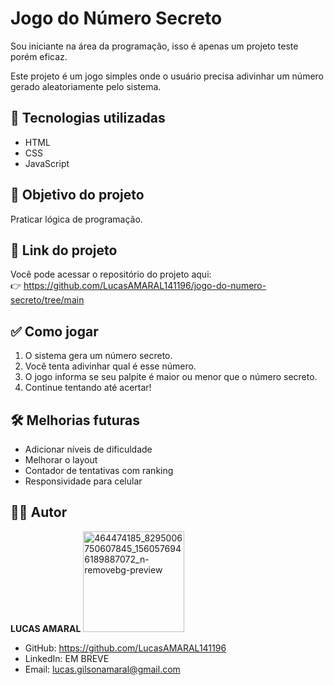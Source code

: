 # Jogo do Número Secreto

Sou iniciante na área da programação, isso é apenas um projeto teste porém eficaz.

Este projeto é um jogo simples onde o usuário precisa adivinhar um número gerado aleatoriamente pelo sistema.

## 🚀 Tecnologias utilizadas
- HTML
- CSS
- JavaScript

## 🎯 Objetivo do projeto
Praticar lógica de programação.

## 🔗 Link do projeto
Você pode acessar o repositório do projeto aqui:  
👉 https://github.com/LucasAMARAL141196/jogo-do-numero-secreto/tree/main

## ✅ Como jogar
1. O sistema gera um número secreto.
2. Você tenta adivinhar qual é esse número.
3. O jogo informa se seu palpite é maior ou menor que o número secreto.
4. Continue tentando até acertar!

## 🛠️ Melhorias futuras
- Adicionar níveis de dificuldade
- Melhorar o layout
- Contador de tentativas com ranking
- Responsividade para celular

## 👨‍💻 Autor
**LUCAS AMARAL**
<img  width="162" height="161" alt="464474185_8295006750607845_1560576946189887072_n-removebg-preview" src="https://github.com/user-attachments/assets/d31cc1e1-737d-43fe-996c-e360ffc968f2" />


- GitHub: https://github.com/LucasAMARAL141196
- LinkedIn: EM BREVE
- Email: lucas.gilsonamaral@gmail.com
